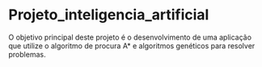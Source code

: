 # Projeto_inteligencia_artificial
O objetivo principal deste projeto é o desenvolvimento de uma aplicação que utilize o algoritmo
de procura A* e algoritmos genéticos para resolver problemas.
